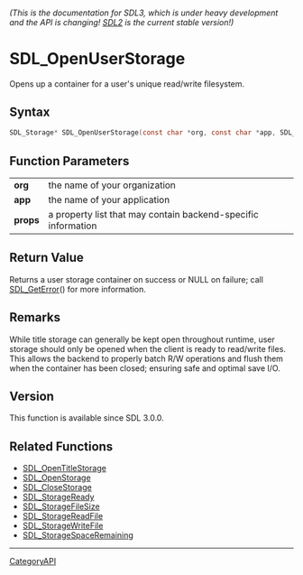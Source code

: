 ###### (This is the documentation for SDL3, which is under heavy development and the API is changing! [SDL2](https://wiki.libsdl.org/SDL2/) is the current stable version!)
# SDL_OpenUserStorage

Opens up a container for a user's unique read/write filesystem.

## Syntax

```c
SDL_Storage* SDL_OpenUserStorage(const char *org, const char *app, SDL_PropertiesID props);

```

## Function Parameters

|               |                                                               |
| ------------- | ------------------------------------------------------------- |
| **org**       | the name of your organization                                 |
| **app**       | the name of your application                                  |
| **props**     | a property list that may contain backend-specific information |

## Return Value

Returns a user storage container on success or NULL on failure; call
[SDL_GetError](SDL_GetError)() for more information.

## Remarks

While title storage can generally be kept open throughout runtime, user
storage should only be opened when the client is ready to read/write files.
This allows the backend to properly batch R/W operations and flush them
when the container has been closed; ensuring safe and optimal save I/O.

## Version

This function is available since SDL 3.0.0.

## Related Functions

* [SDL_OpenTitleStorage](SDL_OpenTitleStorage)
* [SDL_OpenStorage](SDL_OpenStorage)
* [SDL_CloseStorage](SDL_CloseStorage)
* [SDL_StorageReady](SDL_StorageReady)
* [SDL_StorageFileSize](SDL_StorageFileSize)
* [SDL_StorageReadFile](SDL_StorageReadFile)
* [SDL_StorageWriteFile](SDL_StorageWriteFile)
* [SDL_StorageSpaceRemaining](SDL_StorageSpaceRemaining)

----
[CategoryAPI](CategoryAPI)

